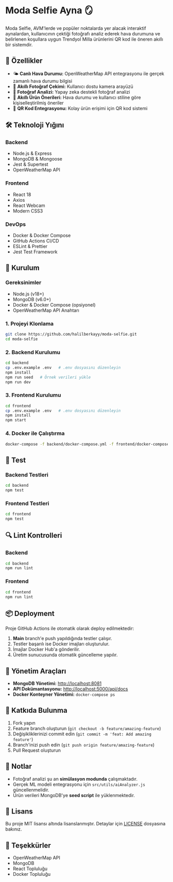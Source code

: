 # Moda Selfie Ayna 🪞

Moda Selfie, AVM'lerde ve popüler noktalarda yer alacak interaktif aynalardan, kullanıcının çektiği fotoğrafı analiz ederek hava durumuna ve belirlenen koşullara uygun Trendyol Milla ürünlerini QR kod ile öneren akıllı bir sistemdir.

## 🌟 Özellikler

- 🌤️ **Canlı Hava Durumu:** OpenWeatherMap API entegrasyonu ile gerçek zamanlı hava durumu bilgisi
- 📸 **Akıllı Fotoğraf Çekimi:** Kullanıcı dostu kamera arayüzü
- 🤖 **Fotoğraf Analizi:** Yapay zeka destekli fotoğraf analizi
- 👗 **Akıllı Ürün Önerileri:** Hava durumu ve kullanıcı stiline göre kişiselleştirilmiş öneriler
- 📱 **QR Kod Entegrasyonu:** Kolay ürün erişimi için QR kod sistemi

## 🛠️ Teknoloji Yığını

### Backend
- Node.js & Express
- MongoDB & Mongoose
- Jest & Supertest
- OpenWeatherMap API

### Frontend
- React 18
- Axios
- React Webcam
- Modern CSS3

### DevOps
- Docker & Docker Compose
- GitHub Actions CI/CD
- ESLint & Prettier
- Jest Test Framework

## 🚀 Kurulum

### Gereksinimler
- Node.js (v18+)
- MongoDB (v6.0+)
- Docker & Docker Compose (opsiyonel)
- OpenWeatherMap API Anahtarı

### 1. Projeyi Klonlama
```sh
git clone https://github.com/halilberkayy/moda-selfie.git
cd moda-selfie
```

### 2. Backend Kurulumu
```sh
cd backend
cp .env.example .env   # .env dosyasını düzenleyin
npm install
npm run seed   # Örnek verileri yükle
npm run dev
```

### 3. Frontend Kurulumu
```sh
cd frontend
cp .env.example .env   # .env dosyasını düzenleyin
npm install
npm start
```

### 4. Docker ile Çalıştırma
```sh
docker-compose -f backend/docker-compose.yml -f frontend/docker-compose.yml up --build
```

## 🧪 Test

### Backend Testleri
```sh
cd backend
npm test
```

### Frontend Testleri
```sh
cd frontend
npm test
```

## 🔍 Lint Kontrolleri

### Backend
```sh
cd backend
npm run lint
```

### Frontend
```sh
cd frontend
npm run lint
```

## 📦 Deployment

Proje GitHub Actions ile otomatik olarak deploy edilmektedir:
1. **Main** branch'e push yapıldığında testler çalışır.
2. Testler başarılı ise Docker imajları oluşturulur.
3. İmajlar Docker Hub'a gönderilir.
4. Üretim sunucusunda otomatik güncelleme yapılır.

## 🔧 Yönetim Araçları

- **MongoDB Yönetimi:** [http://localhost:8081](http://localhost:8081)
- **API Dokümantasyonu:** [http://localhost:5000/api/docs](http://localhost:5000/api/docs)
- **Docker Konteyner Yönetimi:** `docker-compose ps`

## 🤝 Katkıda Bulunma

1. Fork yapın
2. Feature branch oluşturun (`git checkout -b feature/amazing-feature`)
3. Değişikliklerinizi commit edin (`git commit -m 'feat: Add amazing feature'`)
4. Branch'inizi push edin (`git push origin feature/amazing-feature`)
5. Pull Request oluşturun

## 📝 Notlar

- Fotoğraf analizi şu an **simülasyon modunda** çalışmaktadır.
- Gerçek ML modeli entegrasyonu için `src/utils/aiAnalyzer.js` güncellenmelidir.
- Ürün verileri MongoDB'ye **seed script** ile yüklenmektedir.

## 📄 Lisans

Bu proje MIT lisansı altında lisanslanmıştır. Detaylar için [LICENSE](LICENSE) dosyasına bakınız.

## 🙏 Teşekkürler

- OpenWeatherMap API
- MongoDB
- React Topluluğu
- Docker Topluluğu

